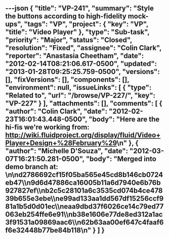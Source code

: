 ---json
{
  "title": "VP-241",
  "summary": "Style the buttons according to high-fidelity mock-ups",
  "tags": "VP",
  "project": {
    "key": "VP",
    "title": "Video Player"
  },
  "type": "Sub-task",
  "priority": "Major",
  "status": "Closed",
  "resolution": "Fixed",
  "assignee": "Colin Clark",
  "reporter": "Anastasia Cheetham",
  "date": "2012-02-14T08:21:06.617-0500",
  "updated": "2013-01-28T09:25:25.759-0500",
  "versions": [],
  "fixVersions": [],
  "components": [],
  "environment": null,
  "issueLinks": [
    {
      "type": "Related to",
      "url": "/browse/VP-227/",
      "key": "VP-227"
    }
  ],
  "attachments": [],
  "comments": [
    {
      "author": "Colin Clark",
      "date": "2012-02-23T16:01:43.448-0500",
      "body": "Here are the hi-fis we're working from: <http://wiki.fluidproject.org/display/fluid/Video+Player+Design+%28February%29>\n"
    },
    {
      "author": "Michelle D'Souza",
      "date": "2012-03-07T16:21:50.281-0500",
      "body": "Merged into demo branch at:&#x20;\n\nd2786692cf15f05ba565e45cd8b146cb0724eb47\\\n9d6d47886ca16005b11a6d7940e6b76b927827ef\\\nb2c5c28101a6c3535cd074b4ce47839b655e3ebe\\\ne99ad133aa1dd567df15256ccf981a1b5d0d01ec\\\neaa9dbd37f6026ce14c79ed77063eb254ffe6e91\\\nb38e1606e77de8ed312a1ac3f91531a09869aac6\\\n62b63aa00ef647c4faaf6f6e32448b77be84b118\n"
    }
  ]
}
---

        